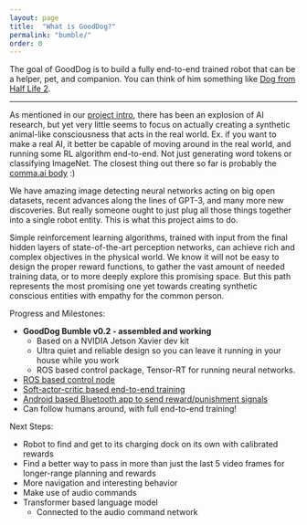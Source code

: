 ```yaml
---
layout: page
title:  "What is GoodDog?"
permalink: "bumble/"
order: 0
---
```



The goal of GoodDog is to build a fully end-to-end trained robot that can be a helper, pet, and companion.
You can think of him something like [Dog from Half Life 2](https://half-life.fandom.com/wiki/Dog).

---

As mentioned in our [project intro](https://www.gooddog.ai//update/project-intro.html]), there has been an explosion
of AI research, but yet very little seems to focus on actually creating a synthetic animal-like consciousness
that acts in the real world. Ex. if you want to make a real AI, it better be capable of moving around in the real
world, and running some RL algorithm end-to-end. Not just generating word tokens or classifying ImageNet. The
closest thing out there so far is probably the [comma.ai body](https://comma.ai/shop/products/comma-body) :)

We have amazing image detecting neural networks acting on
big open datasets, recent advances along the lines of GPT-3, and many more new discoveries. But really someone ought to just
plug all those things together into a single robot entity. This is what this project aims to do.

Simple reinforcement learning algorithms, trained with input from the final hidden
layers of state-of-the-art perception networks, can achieve rich and complex objectives in the 
physical world. We know it will not be easy to design the proper reward functions, to gather the
vast amount of needed training data, or to more deeply explore this promising space.
But this path represents the most promising one yet towards creating synthetic conscious entities with empathy for the common person.

Progress and Milestones:
 - **GoodDog Bumble v0.2 - assembled and working** 
   - Based on a NVIDIA Jetson Xavier dev kit
   - Ultra quiet and reliable design so you can leave it running in your house while you work
   - ROS based control package, Tensor-RT for running neural networks.
 - [ROS based control node](https://github.com/GoodDogAI/bumble)
 - [Soft-actor-critic based end-to-end training](https://github.com/GoodDogAI/rossac)
 - [Android based Bluetooth app to send reward/punishment signals](https://github.com/GoodDogAI/rewardapp)
 - Can follow humans around, with full end-to-end training!

Next Steps:
 - Robot to find and get to its charging dock on its own with calibrated rewards
 - Find a better way to pass in more than just the last 5 video frames for longer-range planning and rewards
 - More navigation and interesting behavior
 - Make use of audio commands
 - Transformer based language model
   - Connected to the audio command network

